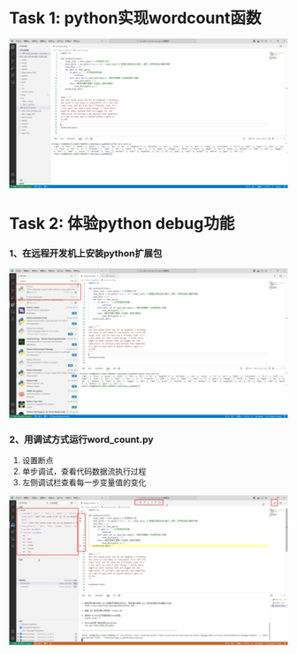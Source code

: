 # Task 1: python实现wordcount函数

![](./logs/task1.png)

# Task 2: 体验python debug功能

### 1、在远程开发机上安装python扩展包

![](./logs/task2_1.png)

### 2、用调试方式运行word_count.py

1. 设置断点
2. 单步调试，查看代码数据流执行过程
3. 左侧调试栏查看每一步变量值的变化

![](./logs/task2_2.png)
